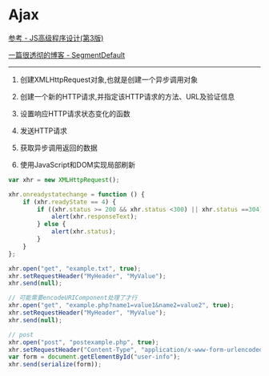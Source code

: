 # Ajax

[参考 - JS高级程序设计(第3版)]()

[一篇很透彻的博客 - SegmentDefault](https://segmentfault.com/a/1190000004322487#articleHeader0)

---

1. 创建XMLHttpRequest对象,也就是创建一个异步调用对象

2. 创建一个新的HTTP请求,并指定该HTTP请求的方法、URL及验证信息

3. 设置响应HTTP请求状态变化的函数

4. 发送HTTP请求

5. 获取异步调用返回的数据

6. 使用JavaScript和DOM实现局部刷新

```javascript
var xhr = new XMLHttpRequest();

xhr.onreadystatechange = function () {
	if (xhr.readyState == 4) {
		if ((xhr.status >= 200 && xhr.status <300) || xhr.status ==304) {
			alert(xhr.responseText);
		} else {
			alert(xhr.status);
		}
	}
};

xhr.open("get", "example.txt", true);
xhr.setRequestHeader("MyHeader", "MyValue");
xhr.send(null);

// 可能需要encodeURIComponent处理了才行
xhr.open("get", "example.php?name1=value1&name2=value2", true);
xhr.setRequestHeader("MyHeader", "MyValue");
xhr.send(null);

// post
xhr.open("post", "postexample.php", true);
xhr.setRequestHeader("Content-Type", "application/x-www-form-urlencoded");
var form = document.getElementById("user-info");
xhr.send(serialize(form));
```
